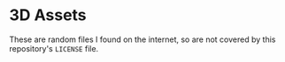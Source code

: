 3D Assets
=========

These are random files I found on the internet, so are not covered by this repository's `LICENSE` file.
